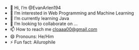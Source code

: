 - 👋 Hi, I’m @EvanArlen194
- 👀 I’m interested in Web Programming and Machine Learning
- 🌱 I’m currently learning Java
- 💞️ I’m looking to collaborate on ...
- 📫 How to reach me cloaaa00@gmail.com
- 😄 Pronouns: He/Him
- ⚡ Fun fact: Ailurophile

<!---
EvanArlen194/EvanArlen194 is a ✨ special ✨ repository because its `README.md` (this file) appears on your GitHub profile.
You can click the Preview link to take a look at your changes.
--->
